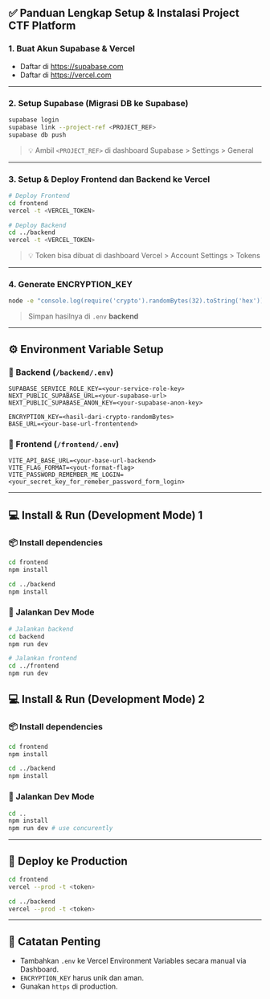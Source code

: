 ## ✅ Panduan Lengkap Setup & Instalasi Project CTF Platform

### 1. Buat Akun Supabase & Vercel
- Daftar di https://supabase.com
- Daftar di https://vercel.com

---

### 2. Setup Supabase (Migrasi DB ke Supabase)
```bash
supabase login
supabase link --project-ref <PROJECT_REF>
supabase db push
```
> 💡 Ambil `<PROJECT_REF>` di dashboard Supabase > Settings > General

---

### 3. Setup & Deploy Frontend dan Backend ke Vercel
```bash
# Deploy Frontend
cd frontend
vercel -t <VERCEL_TOKEN>

# Deploy Backend
cd ../backend
vercel -t <VERCEL_TOKEN>
```
> 💡 Token bisa dibuat di dashboard Vercel > Account Settings > Tokens

---

### 4. Generate ENCRYPTION_KEY
```bash
node -e "console.log(require('crypto').randomBytes(32).toString('hex'))"
```
> Simpan hasilnya di `.env` **backend**

---

## ⚙️ Environment Variable Setup

### 📁 Backend (`/backend/.env`)
```
SUPABASE_SERVICE_ROLE_KEY=<your-service-role-key>
NEXT_PUBLIC_SUPABASE_URL=<your-supabase-url>
NEXT_PUBLIC_SUPABASE_ANON_KEY=<your-supabase-anon-key>

ENCRYPTION_KEY=<hasil-dari-crypto-randomBytes>
BASE_URL=<your-base-url-frontentend>
```

### 📁 Frontend (`/frontend/.env`)
```
VITE_API_BASE_URL=<your-base-url-backend>
VITE_FLAG_FORMAT=<yout-format-flag>
VITE_PASSWORD_REMEMBER_ME_LOGIN=<your_secret_key_for_remeber_password_form_login>
```

---

## 💻 Install & Run (Development Mode) 1

### 📦 Install dependencies
```bash
cd frontend
npm install

cd ../backend
npm install
```

### 🚀 Jalankan Dev Mode
```bash
# Jalankan backend
cd backend
npm run dev

# Jalankan frontend
cd ../frontend
npm run dev
```

## 💻 Install & Run (Development Mode) 2

### 📦 Install dependencies
```bash
cd frontend
npm install

cd ../backend
npm install
```

### 🚀 Jalankan Dev Mode
```bash
cd ..
npm install
npm run dev # use concurently
```

---

## 🚢 Deploy ke Production
```bash
cd frontend
vercel --prod -t <token>

cd ../backend
vercel --prod -t <token>
```

---

## 🔐 Catatan Penting
- Tambahkan `.env` ke Vercel Environment Variables secara manual via Dashboard.
- `ENCRYPTION_KEY` harus unik dan aman.
- Gunakan `https` di production.